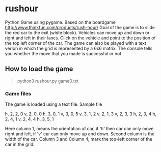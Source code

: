 # rushour
Python Game using pygame. Based on the boardgame http://www.thinkfun.com/products/rush-hour/
Goal of the game is to slide the red car to the exit (white block). Vehicles can move up and down or right and left in their lanes. Click on the vehicle and point to the position of the top left corner of the car. The game can also be played with a text verion in which the grid is represented by a 6x6 matrix. The console tells you whether the move that you made is successful or not. 

## How to load the game
>python3 rushour.py game0.txt

### Game files
The game is loaded using a text file. Sample file

h, 2, 2, 0
v, 2, 0, 0
h, 3, 0, 1
v, 3, 0, 5
v, 3, 1, 2
v, 2, 1, 3
v, 2, 3, 3
h, 2, 3, 4
h, 2, 4, 1
v, 2, 4, 4
h, 3, 5, 1

Here column 1, means the orientation of car, if 'h' then car can only move right and left, if 'v' car can only move up and down. Second column is the width of the car. Column 3 and Column 4, mark the top-left corner of the car in the grid.

